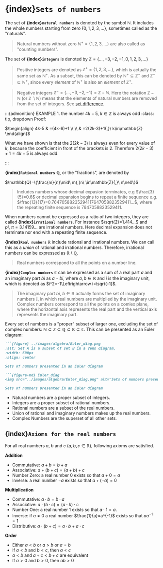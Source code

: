 # {index}`Sets of numbers`
The set of **{index}`natural numbers`** is denoted by the symbol $\mathbb{N}$. It includes the whole numbers starting from zero $\{0{,}1{,}2{,}3{,}...\}$, sometimes called as the "naturals".
> Natural numbers without zero $\mathbb{N}^+=\left\{1{,}2{,}3{,}...\right\}$ are also called as "counting numbers".

The set of **{index}`integers`** is denoted by $\mathbb{Z}=\{...{,}-3{,}-2{,}-1{,}0{,}1{,}2{,}3{,}...\}$
> Positive integers are denoted as $\mathbb{Z}^+=\{1{,}2{,}3{,}...\}$, which is actually the same set as $\mathbb{N}^+$. As a subset, this can be denoted by $\mathbb{N}^+\subseteq\mathbb{Z}^+$ and $\mathbb{Z}^+\subseteq\mathbb{N}^+$, since every *element* of $\mathbb{N}^+$ is also an *element* of $\mathbb{Z}^+$.

> Negative integers $\mathbb{Z}^-=\{...{,}-3{,}-2{,}-1\}=\mathbb{Z}-\mathbb{N}$. Here the notation $\mathbb{Z}-\mathbb{N}$ (or $\mathbb{Z}\ \setminus\mathbb{N}$) means that the elements of natural numbers are removed from the set of integers. See <a href="https://luma-lapinamk.github.io/miika-math/notebooks/set_theory.html#index-10" target="_blank">set difference</a>.

:::{admonition} EXAMPLE 1. the number $4k-5{,}\ k\in\mathbb{Z}$ is always odd
:class: tip, dropdown
Proof:

$\begin{align} 4k-5 & =(4k-6)+1 \\ \\
& =2(2k-3)+1{,}\ k\in\mathbb{Z} \end{align}$

What we have shown is that the $2(2k-3)$ is always even for every value of $k$, because the coefficient in front of the brackets is $2$. Therefore $2(2k-3)+1=4k-5$ is always odd.

:::

**{index}`Rational numbers`** $\mathbb{Q}$, or the "fractions", are denoted by

$\mathbb{Q}=\{\frac{m}{n}\mid\ m{,}n\ \in\mathbb{Z}{,}\ n\ne0\}$
> Includes numbers whose decimal expasion terminates, e.g $\frac{3}{5}=0.6$ or
> decimal expansion begins to repeat a finite sequence e.g. $\frac{13}{17}=0.76470588235294117647058823529411...$, where the repeating finite sequence is $7647058823529411$.

When numbers cannot be expressed as a ratio of two integers, they are called **{index}`irrational numbers`**. For instance $\sqrt{2}=1.414...$ and $pi{,}\ \pi=3.14159...$ are irrational numbers. Here decimal expansion does not terminate nor end with a repeating finite sequence.

**{index}`Real numbers`** $\mathbb{R}$ include rational and irrational numbers. We can call this as a *union* of rational and irrational numbers. Therefore, irrational numbers can be expressed as $\mathbb{R}$ \ $\mathbb{Q}$.
> Real numbers correspond to all the points on a number line.

**{index}`Complex numbers`** $\mathbb{C}$ can be expressed as a sum of a real part $a$ and an imaginary part $bi$ as $a+bi$, where $a{,}b\in\mathbb{R}$ and $i$ is the imaginary unit, which is denoted as  $i^2=-1\Leftrightarrow i=\sqrt{-1}$.
> The imaginary part $bi{,}\ b\in\mathbb{R}$ actually forms the set of imaginary numbers $\mathbb{I}$, in which real numbers are multiplied by the imaginary unit.
> Complex numbers correspond to all the points on a comlex plane, where the horizontal axis represents the real part and the vertical axis represents the imaginary part.

Every set of numbers is a "proper" subset of larger one, excluding the set of complex numbers: $\mathbb{N}\subset\mathbb{Z}\subset\mathbb{Q}\subset\mathbb{R}\subset\mathbb{C}$. This can be presented as an Euler diagram:

```md
```{figure} ../images/algebra/Euler_diag.png
:alt: Set A is a subset of set B in a Venn diagram.
:width: 600px
:align: center

Sets of numbers presented in an Euler diagram

```{figure-md} Euler_diag
<img src="../images/algebra/Euler_diag.png" alt="Sets of numbers presented in an Euler diagram" class="mb-1" width="600px" align="center">

Sets of numbers presented in an Euler diagram
```
- Natural numbers are a proper subset of integers.
- Integers are a proper subset of rational numbers.
- Rational numbers are a subset of the real numbers.
- Union of rational and imaginary numbers makes up the real numbers.
- Complex Numbers are the superset of all other sets.

## {index}`Axioms for the real numbers`
For all real numbers $a$, $b$ and $c$ $\left(a{,}b{,}c\in\mathbb{R}\right)$, following axioms are satisfied.

**Addition**
- Commutative: $a+b=b+a$
- Associative: $a+(b+c)=(a+b)+c$
- Number Zero: a real number $0$ exists so that $a+0=a$
- Inverse: a real number $-a$ exists so that $a+\left(-a\right)=0$

**Multiplication**
- Commutative: $a\cdot b=b\cdot a$
- Associative: $a\cdot(b\cdot c)=(a\cdot b)\cdot c$
- Number One: a real number $1$ exists so that $a\cdot1=a$.
- Inverse: if $a\ne0$ a real number $\frac{1}{a}=a^{-1}$ exists so that $aa^{-1}=1$
- Distributive: $a\cdot(b+c)=a\cdot b+a\cdot c$

**Order**
- Either $a<b$ or $a>b$ or $a=b$
- If $a<b$ and $b<c$, then $a<c$
- $a<b$ and $a+c<b+c$ are equivalent
- If $a>0$ and $b>0$, then $ab>0$